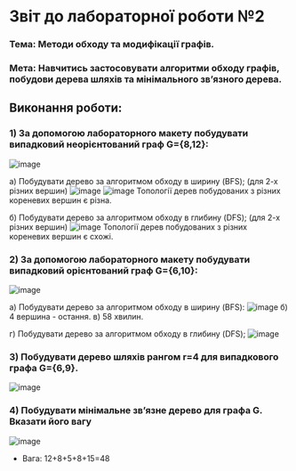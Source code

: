 # Звіт до лабораторної роботи №2

### Тема: Методи обходу та модифікації графів.

### Мета: Навчитись застосовувати алгоритми обходу графів, побудови дерева шляхів та мінімального зв’язного дерева.

## Виконання роботи:
### 1) За допомогою лабораторного макету побудувати випадковий неорієнтований граф G={8,12}:
![image](https://github.com/offtarget/basics-of-telecommunications/blob/main/lab3/1.png)

a) Побудувати дерево за алгоритмом обходу в ширину (BFS); (для 2-х різних вершин)
![image](https://github.com/offtarget/basics-of-telecommunications/blob/main/lab3/2.png)
![image](https://github.com/offtarget/basics-of-telecommunications/blob/main/lab3/3.png)
Топології дерев побудованих з різних кореневих вершин є різна.

б) Побудувати дерево за алгоритмом обходу в глибину (DFS); (для 2-х різних вершин)
![image](https://github.com/offtarget/basics-of-telecommunications/blob/main/lab3/4.png)
Топології дерев побудованих з різних кореневих вершин є схожі.

### 2) За допомогою лабораторного макету побудувати випадковий орієнтований граф G={6,10}:
![image](https://github.com/offtarget/basics-of-telecommunications/blob/main/lab3/5.png)

а) Побудувати дерево за алгоритмом обходу в ширину (BFS):
![image](https://github.com/offtarget/basics-of-telecommunications/blob/main/lab3/6.png)
б) 4 вершина - остання.
в) 58 хвилин.

г) Побудувати дерево за алгоритмом обходу в глибину (DFS);
![image](https://github.com/offtarget/basics-of-telecommunications/blob/main/lab3/7.png)

### 3) Побудувати дерево шляхів рангом r=4 для випадкового графа G={6,9}.
![image](https://github.com/offtarget/basics-of-telecommunications/blob/main/lab3/8.png)

### 4) Побудувати мінімальне зв’язне дерево для графа G. Вказати його вагу
![image](https://github.com/offtarget/basics-of-telecommunications/blob/main/lab3/9.png)

* Вага: 12+8+5+8+15=48
